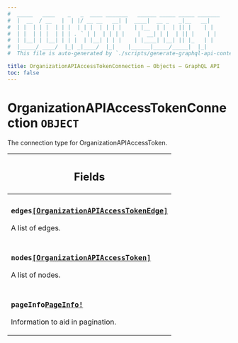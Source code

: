 ```yaml
---
#  _____   ____    _   _  ____ _______   ______ _____ _____ _______
#  |  __  / __   |  | |/ __ __   __| |  ____|  __ _   _|__   __|
#  | |  | | |  | | |  | | |  | | | |    | |__  | |  | || |    | |
#  | |  | | |  | | | . ` | |  | | | |    |  __| | |  | || |    | |
#  | |__| | |__| | | |  | |__| | | |    | |____| |__| || |_   | |
#  |_____/ ____/  |_| _|____/  |_|    |______|_____/_____|  |_|
#  This file is auto-generated by `./scripts/generate-graphql-api-content.sh`.

title: OrganizationAPIAccessTokenConnection – Objects – GraphQL API
toc: false
---
```

<!-- vale off -->
<h1 class="has-pills" data-algolia-exclude>
  OrganizationAPIAccessTokenConnection
  <span class="pill pill--object pill--normal-case pill--large"><code>OBJECT</code></span>
</h1>
<!-- vale on -->


The connection type for OrganizationAPIAccessToken.

<table class="responsive-table responsive-table--single-column-rows">
  <thead>
    <th>
      <h2 data-algolia-exclude>Fields</h2>
    </th>
  </thead>
  <tbody>
    <tr><td><h3 class="is-small has-pills"><code>edges</code><a href="/docs/apis/graphql/schemas/object/organizationapiaccesstokenedge" class="pill pill--object pill--normal-case pill--medium" title="Go to OBJECT OrganizationAPIAccessTokenEdge"><code>[OrganizationAPIAccessTokenEdge]</code></a></h3><p>A list of edges.</p></td></tr><tr><td><h3 class="is-small has-pills"><code>nodes</code><a href="/docs/apis/graphql/schemas/object/organizationapiaccesstoken" class="pill pill--object pill--normal-case pill--medium" title="Go to OBJECT OrganizationAPIAccessToken"><code>[OrganizationAPIAccessToken]</code></a></h3><p>A list of nodes.</p></td></tr><tr><td><h3 class="is-small has-pills"><code>pageInfo</code><a href="/docs/apis/graphql/schemas/object/pageinfo" class="pill pill--object pill--normal-case pill--medium" title="Go to OBJECT PageInfo"><code>PageInfo!</code></a></h3><p>Information to aid in pagination.</p></td></tr>
  </tbody>
</table>
